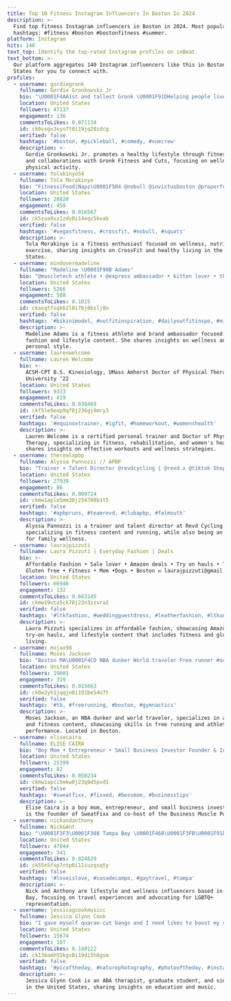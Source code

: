 ```yaml
---
title: Top 10 Fitness Instagram Influencers In Boston In 2024
description: >-
  Find top fitness Instagram influencers in Boston in 2024. Most popular
  hashtags: #fitness #boston #bostonfitness #summer.
platform: Instagram
hits: 140
text_top: Identify the top-rated Instagram profiles on inBeat.
text_bottom: >-
  Our platform aggregates 140 Instagram influencers like this in Boston, United
  States for you to connect with.
profiles:
  - username: gordiegronk
    fullname: Gordie Gronkowski Jr
    bio: "\U0001F4AA1st and tallest Gronk \U0001F91DHelping people live a healthier life with @gronkfitness ✖️@cuts - use GORDIEGRONK for 15% off"
    location: United States
    followers: 47137
    engagement: 136
    commentsToLikes: 0.071134
    id: ck0vxgx3vyu7t0i19jq20zdcg
    verified: false
    hashtags: '#boston, #pickleball, #comedy, #vuecrew'
    description: >-
      Gordie Gronkowski Jr. promotes a healthy lifestyle through fitness content
      and collaborations with Gronk Fitness and Cuts, focusing on wellness and
      physical activity.
  - username: tolakinyo54
    fullname: Tola Morakinyo
    bio: "Fitness|Food|Naps\U0001F504 @nobull @invictusboston @properfuel IF3|GRID|CF"
    location: United States
    followers: 28820
    engagement: 459
    commentsToLikes: 0.016567
    id: ck5zua9vz1zdy0i14eqz5kvab
    verified: false
    hashtags: '#vegasfitness, #crossfit, #nobull, #squats'
    description: >-
      Tola Morakinyo is a fitness enthusiast focused on wellness, nutrition, and
      exercise, sharing insights on CrossFit and healthy living in the United
      States.
  - username: mindovermadeline
    fullname: "Madeline \U0001F98B Adams"
    bio: "@muscletech athlete • @express ambassador • kitten lover • the best is yet to come • \U0001F48C Mindovermadeline@gmail.com SHOP HERE ⇩"
    location: United States
    followers: 5266
    engagement: 588
    commentsToLikes: 0.1015
    id: ckaoqtfsqkb2l0i78j0bslj8n
    verified: false
    hashtags: '#bikinimodel, #outfitinspiration, #dailyoutfitinspo, #minimalstyle'
    description: >-
      Madeline Adams is a fitness athlete and brand ambassador focused on
      fashion and lifestyle content. She shares insights on wellness and
      personal style.
  - username: laurenwelcome
    fullname: Lauren Welcome
    bio: >-
      ACSM-CPT B.S. Kinesiology, UMass Amherst Doctor of Physical Therapy, Tufts
      University ‘22
    location: United States
    followers: 9333
    engagement: 419
    commentsToLikes: 0.038469
    id: ckf5le9eup9qf0j236gj9mry3
    verified: false
    hashtags: '#equinoxtrainer, #igfit, #homeworkout, #womenshealth'
    description: >-
      Lauren Welcome is a certified personal trainer and Doctor of Physical
      Therapy, specializing in fitness, rehabilitation, and women's health. She
      shares insights on effective workouts and wellness strategies.
  - username: therealapbp
    fullname: Alyssa Pannozzi // APBP
    bio: "Trainer + Talent Director @revdcycling | @revd.x @tiktok Shop Star Creator | Runner Wifey to @themikeonabike | #girlmom \U0001F4E7: kaitlyn@fifthwellness.com"
    location: United States
    followers: 27939
    engagement: 86
    commentsToLikes: 0.009724
    id: ckmw1aplo5mm30j234708b1t5
    verified: false
    hashtags: '#apbpruns, #teamrevd, #clubapbp, #falmouth'
    description: >-
      Alyssa Pannozzi is a trainer and talent director at Revd Cycling,
      specializing in fitness content and running, while also being an advocate
      for family wellness.
  - username: laurajpizzuti
    fullname: Laura Pizzuti | Everyday Fashion | Deals
    bio: >-
      Affordable Fashion • Sale lover • Amazon deals • Try on hauls • Target •
      Gluten free • Fitness • Mom •Dogs • Boston ✉︎ laurajpizzuti@gmail.com
    location: United States
    followers: 66946
    engagement: 132
    commentsToLikes: 0.663145
    id: ckmw19uta5ck70j23n3zzvra2
    verified: false
    hashtags: '#ltkfashion, #weddingguestdress, #leatherfashion, #ltkunder30'
    description: >-
      Laura Pizzuti specializes in affordable fashion, showcasing Amazon deals,
      try-on hauls, and lifestyle content that includes fitness and gluten-free
      living.
  - username: mojax98
    fullname: Moses Jackson
    bio: "Boston MA\U0001F4CD NBA dunker World traveler Free runner #acrobatics #fitnessmotivation"
    location: United States
    followers: 19001
    engagement: 319
    commentsToLikes: 0.015663
    id: ck0w2yh1jqqjn0i191be54o7t
    verified: false
    hashtags: '#tb, #freerunning, #boston, #gymnastics'
    description: >-
      Moses Jackson, an NBA dunker and world traveler, specializes in acrobatics
      and fitness content, showcasing skills in free running and athletic
      performance. Located in Boston.
  - username: elisecaira
    fullname: ELISE CAIRA
    bio: "Boy Mom • Entrepreneur • Small Business Investor Founder & Instructor @sweatfixx Co-founder @fixxedstudios Co-host \U0001F399️ @businessmusclepodcast"
    location: United States
    followers: 25399
    engagement: 82
    commentsToLikes: 0.050234
    id: ckmw1apii5mkw0j23q9d5pvd1
    verified: false
    hashtags: '#sweatfixx, #fixxed, #bossmom, #businesstips'
    description: >-
      Elise Caira is a boy mom, entrepreneur, and small business investor. She
      is the founder of SweatFixx and co-host of the Business Muscle Podcast.
  - username: nickandanthony
    fullname: Nick&Ant
    bio: "\U0001F3F3️‍\U0001F308 Tampa Bay \U0001F468\U0001F3FB‍\U0001F91D‍\U0001F468\U0001F3FC Fiancés ✨ Lifestyle • Wellness • Travel"
    location: United States
    followers: 47044
    engagement: 341
    commentsToLikes: 0.024829
    id: ck55o5fxp7ntp0i11iuzqsqty
    verified: false
    hashtags: '#loveislove, #casadecampo, #gaytravel, #tampa'
    description: >-
      Nick and Anthony are lifestyle and wellness influencers based in Tampa
      Bay, focusing on travel experiences and advocating for LGBTQ+
      representation.
  - username: jessicagcookmusicc
    fullname: Jessica Glynn Cook
    bio: "I gave myself quaran-cut bangs and I need likes to boost my self-esteem Will sing for burgers \U0001F399 \U0001F354 \U0001F5A4 ABA Therapist, grad student, educator, singer, \U0001F308"
    location: United States
    followers: 15674
    engagement: 107
    commentsToLikes: 0.140122
    id: ck136amh55kgv0i19di5h6gsm
    verified: false
    hashtags: '#picoftheday, #naturephotography, #photooftheday, #instagood'
    description: >-
      Jessica Glynn Cook is an ABA therapist, graduate student, and singer based
      in the United States, sharing insights on education and music.
---
```


